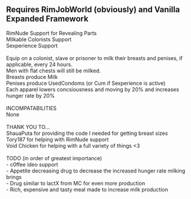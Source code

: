 <p><h2>Requires RimJobWorld (obviously) and Vanilla Expanded Framework</h2>
RimNude Support for Revealing Parts<br>
Milkable Colonists Support<br>
Sexperience Support<br>
<br>
Equip on a colonist, slave or prisoner to milk their breasts and penises, if applicable, every 24 hours.<br>
Men with flat chests will still be milked.<br>
Breasts produce Milk<br>
Penises produce UsedCondoms (or Cum if Sexperience is active)<br>
Each apparel lowers concsiousness and moving by 20% and increases hunger rate by 20%<br>
<br>
INCOMPATABILITIES<br>
None<br>
<br>
THANK YOU TO...<br>
ShauaPuta for providing the code I needed for getting breast sizes<br>
Tory187 for helping with RimNude support<br>
Void Chicken for helping with a full variety of things <3<br>
<br>
TODO (in order of greatest importance)<br>
- c0ffee ideo support<br>
- Appetite decreasing drug to decrease the increased hunger rate milking brings<br>
- Drug similar to lactX from MC for even more production<br>
- Rich, expensive and tasty meal made to increase milk production<br>
</p>
